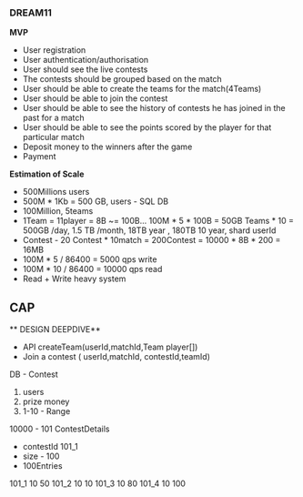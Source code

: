### DREAM11

**MVP**
- User registration
- User authentication/authorisation
- User should see the live contests
- The contests should be grouped based on the match
- User should be able to create the teams for the match(4Teams)
- User should be able to join the contest
- User should be able to see the history of contests he has joined in the past for a match
- User should be able to see the points scored by the player for that particular match
- Deposit money to the winners after the game
- Payment


**Estimation of Scale**
- 500Millions users
- 500M * 1Kb = 500 GB, users - SQL DB
- 100Million, 5teams
- 1Team = 11player = 8B ~= 100B... 100M * 5 * 100B = 50GB Teams * 10 = 500GB /day, 1.5 TB /month, 18TB year , 180TB 10 year, shard userId
- Contest - 20 Contest * 10match = 200Contest = 10000 * 8B * 200 = 16MB
- 100M * 5 / 86400 = 5000 qps write
- 100M * 10 / 86400 = 10000 qps read 
- Read + Write heavy system

**CAP**
- 

** DESIGN DEEPDIVE**
- API createTeam(userId,matchId,Team player[])
- Join a contest ( userId,matchId, contestId,teamId)



DB - 
Contest 
1. users 
2. prize money
3. 1-10 - Range

10000 - 101
ContestDetails
- contestId 101_1
- size - 100
- 100Entries



101_1 10 50
101_2 10 10
101_3 10 80
101_4 10 100











